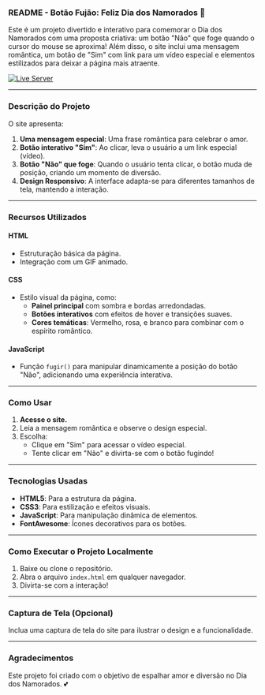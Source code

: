 ### README - Botão Fujão: Feliz Dia dos Namorados 💖

Este é um projeto divertido e interativo para comemorar o Dia dos Namorados com uma proposta criativa: um botão "Não" que foge quando o cursor do mouse se aproxima! Além disso, o site inclui uma mensagem romântica, um botão de "Sim" com link para um vídeo especial e elementos estilizados para deixar a página mais atraente.

[![Live Server](https://img.shields.io/badge/Live_Server-Click_Here-brightgreen?style=for-the-badge)](https://felipetaua.github.io/DiaDosNamorados/)

---

### **Descrição do Projeto**

O site apresenta:  
1. **Uma mensagem especial**: Uma frase romântica para celebrar o amor.  
2. **Botão interativo "Sim"**: Ao clicar, leva o usuário a um link especial (vídeo).  
3. **Botão "Não" que foge**: Quando o usuário tenta clicar, o botão muda de posição, criando um momento de diversão.  
4. **Design Responsivo**: A interface adapta-se para diferentes tamanhos de tela, mantendo a interação.  

---

### **Recursos Utilizados**

#### **HTML**
- Estruturação básica da página.  
- Integração com um GIF animado.  

#### **CSS**
- Estilo visual da página, como:
  - **Painel principal** com sombra e bordas arredondadas.
  - **Botões interativos** com efeitos de hover e transições suaves.  
  - **Cores temáticas**: Vermelho, rosa, e branco para combinar com o espírito romântico.  

#### **JavaScript**
- Função `fugir()` para manipular dinamicamente a posição do botão "Não", adicionando uma experiência interativa.

---

### **Como Usar**

1. **Acesse o site.**  
2. Leia a mensagem romântica e observe o design especial.  
3. Escolha:
   - Clique em "Sim" para acessar o vídeo especial.
   - Tente clicar em "Não" e divirta-se com o botão fugindo!  

---

### **Tecnologias Usadas**
- **HTML5**: Para a estrutura da página.  
- **CSS3**: Para estilização e efeitos visuais.  
- **JavaScript**: Para manipulação dinâmica de elementos.  
- **FontAwesome**: Ícones decorativos para os botões.  

---

### **Como Executar o Projeto Localmente**

1. Baixe ou clone o repositório.  
2. Abra o arquivo `index.html` em qualquer navegador.  
3. Divirta-se com a interação!  

---

### **Captura de Tela (Opcional)**  
Inclua uma captura de tela do site para ilustrar o design e a funcionalidade.  

---

### **Agradecimentos**  
Este projeto foi criado com o objetivo de espalhar amor e diversão no Dia dos Namorados. 💕  
